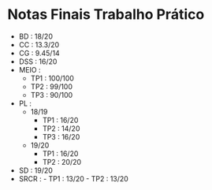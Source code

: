 # Notas Finais Trabalho Prático

  - BD : 18/20
  - CC : 13.3/20
  - CG : 9.45/14
  - DSS : 16/20
  - MEIO : 
    - TP1 : 100/100
    - TP2 : 99/100
    - TP3 : 90/100
  - PL : 
    - 18/19
        - TP1 : 16/20
        - TP2 : 14/20
        - TP3 : 16/20
    - 19/20
        - TP1 : 16/20
        - TP2 : 20/20
  - SD : 19/20
  - SRCR :
        - TP1 : 13/20
        - TP2 : 13/20


